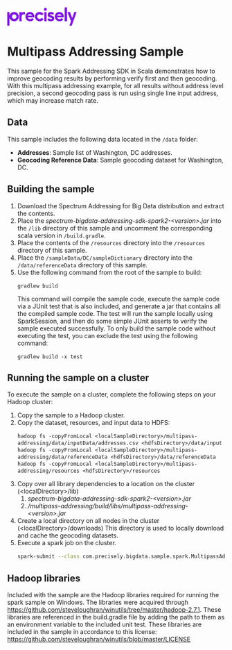 ![Precisely](../Precisely_Logo.png)

# Multipass Addressing Sample
This sample for the Spark Addressing SDK in Scala demonstrates how to improve geocoding results by performing verify first and then geocoding. With this multipass addressing example, for all results without address level precision, a second geocoding pass is run using single line input address, which may increase match rate.

## Data
This sample includes the following data located in the `/data` folder:

* **Addresses**: Sample list of Washington, DC addresses.
* **Geocoding Reference Data**: Sample geocoding dataset for Washington, DC.

## Building the sample
1. Download the Spectrum Addressing for Big Data distribution and extract the contents.
1. Place the _spectrum-bigdata-addressing-sdk-spark2-&lt;version&gt;.jar_ into the `/lib` directory of this sample and 
   uncomment the corresponding scala version in `/build.gradle`.
1. Place the contents of the `/resources` directory into the `/resources` directory of this sample.
1. Place the `/sampleData/DC/sampleDictionary` directory into the `/data/referenceData` directory of this sample.
1. Use the following command from the root of the sample to build:
    ```
    gradlew build
    ```
   This command will compile the sample code, execute the sample code via a JUnit test that is also included, and generate
   a jar that contains all the compiled sample code.  The test will run the sample locally using SparkSession, and then
   do some simple JUnit asserts to verify the sample executed successfully.  To only build the sample code without
   executing the test, you can exclude the test using the following command:
    ```
    gradlew build -x test
    ```

## Running the sample on a cluster
To execute the sample on a cluster, complete the following steps on your Hadoop cluster:
1. Copy the sample to a Hadoop cluster.
1. Copy the dataset, resources, and input data to HDFS:
     ```
     hadoop fs -copyFromLocal <localSampleDirectory>/multipass-addressing/data/inputData/addresses.csv <hdfsDirectory>/data/input
     hadoop fs -copyFromLocal <localSampleDirectory>/multipass-addressing/data/referenceData <hdfsDirectory>/data/referenceData
     hadoop fs -copyFromLocal <localSampleDirectory>/multipass-addressing/resources <hdfsDirectory>/resources
     ```
1. Copy over all library dependencies to a location on the cluster (&lt;localDirectory&gt;/lib)
    1. _spectrum-bigdata-addressing-sdk-spark2-&lt;version&gt;.jar_
    1. _/multipass-addressing/build/libs/multipass-addressing-&lt;version&gt;.jar_
1. Create a local directory on all nodes in the cluster (&lt;localDirectory&gt;/downloads) This
   directory is used to locally download and cache the geocoding datasets.
1. Execute a spark job on the cluster.
   ```sh
   spark-submit --class com.precisely.bigdata.sample.spark.MultipassAddressing --master yarn --deploy-mode cluster --jars <localDirectory>/lib/spectrum-bigdata-addressing-sdk-spark2-<version>.jar <localDirectory>/lib/multipass-addressing-<version>.jar hdfs:///<hdfsDirectory>/resources hdfs:///<hdfsDirectory>/data/referenceData <localDirectory>/downloads hdfs:///<hdfsDirectory>/input/addresses.csv hdfs:///<hdfsDirectory>/output
    ```

## Hadoop libraries
Included with the sample are the Hadoop libraries required for running the spark sample on Windows.  The libraries were
acquired through https://github.com/steveloughran/winutils/tree/master/hadoop-2.7.1.  These libraries are referenced in
the build.gradle file by adding the path to them as an environment variable to the included unit test.  These libraries
are included in the sample in accordance to this license: https://github.com/steveloughran/winutils/blob/master/LICENSE
